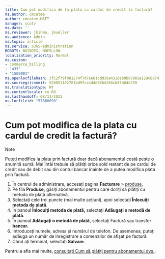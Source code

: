 ```yaml
---
title: Cum pot modifica de la plata cu cardul de credit la factură?
ms.author: cmcatee
author: cmcatee-MSFT
manager: scotv
ms.date: ''
ms.reviewer: jkinma, jmueller
ms.audience: Admin
ms.topic: article
ms.service: o365-administration
ROBOTS: NOINDEX, NOFOLLOW
localization_priority: Normal
ms.custom:
- commerce_billing
- "433"
- "1500001"
ms.openlocfilehash: 3f52f79f081274f7d7e661cdd36a431ceb0b87901e129c80747430a00d762d67
ms.sourcegitcommit: 920051182781bd97ce4d4d6fbd268cb37b84d239
ms.translationtype: MT
ms.contentlocale: ro-RO
ms.lasthandoff: 08/11/2021
ms.locfileid: "57868690"
---
```

# <a name="how-do-i-change-from-credit-card-payments-to-invoice"></a>Cum pot modifica de la plata cu cardul de credit la factură?

> [!NOTE]
> Puteți modifica la plata prin factură doar dacă abonamentul costă peste o anumită sumă. Mai întâi trebuie să plătiți orice sold restant de pe cardul de credit sau de debit sau din contul bancar înainte de a putea modifica plata prin factură.

1. În centrul de administrare, accesați pagina **Facturare**  >  [produse.](https://go.microsoft.com/fwlink/p/?linkid=842054)
2. Pe fila **Produse,** găsiți abonamentul pentru care doriți să plătiți cu metoda de plată alternativă.
3. Selectați cele trei puncte (mai multe acțiuni), apoi selectați **Înlocuiți metoda de plată.**
4. În panoul **Înlocuiți metoda de plată,** selectați **Adăugați o metodă de plată**.
5. În panoul **Adăugați o metodă de plată,** selectați Factură sau transfer **bancar.**
6. Introduceți numele, adresa și numărul de telefon. De asemenea, puteți adăuga un număr de înregistrare a comenzilor de afișat pe factură.
7. Când ați terminat, selectați **Salvare**.

Pentru a afla mai multe, [consultați Cum să plătiți pentru abonamentul dvs.](https://docs.microsoft.com/microsoft-365/commerce/billing-and-payments/pay-for-your-subscription).